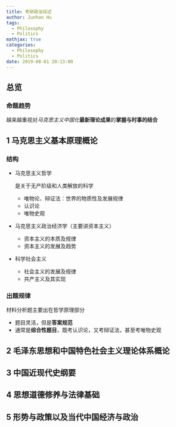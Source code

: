 ```yaml
---
title: 考研政治综述
author: Junhan Hu
tags:
  - Philosophy
  - Politics
mathjax: true
categories:
  - Philosophy
  - Politics
date: 2019-08-01 20:13:00
---
```


## 总览

### 命题趋势

越来越重视对*马克思主义中国化***最新理论成果**的**掌握与时事的结合**

## 1 马克思主义基本原理概论

### 结构

* 马克思主义哲学

  是关于无产阶级和人类解放的科学

  * 唯物论、辩证法：世界的物质性及发展规律
  * 认识论
  * 唯物史观

* 马克思主义政治经济学（主要讲资本主义）

  * 资本主义的本质及规律
  * 资本主义的发展及趋势

* 科学社会主义

  * 社会主义的发展及规律
  * 共产主义及其实现

### 出题规律

材料分析题主要出在哲学原理部分

* 题目灵活，但是**答案规范**
* 通常是**综合性题目**，既考认识论，又考辩证法，甚至考唯物史观

## 2 毛泽东思想和中国特色社会主义理论体系概论

## 3 中国近现代史纲要 

## 4 思想道德修养与法律基础

## 5 形势与政策以及当代中国经济与政治